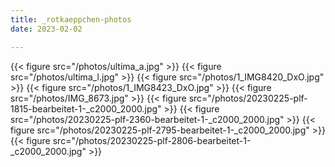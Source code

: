```yaml
---
title: _rotkaeppchen-photos
date: 2023-02-02

---
```

{{< figure src="/photos/ultima_a.jpg" >}}
{{< figure src="/photos/ultima_l.jpg" >}}
{{< figure src="/photos/1_IMG8420_DxO.jpg" >}}
{{< figure src="/photos/1_IMG8423_DxO.jpg" >}}
{{< figure src="/photos/IMG_8673.jpg" >}}
{{< figure src="/photos/20230225-plf-1815-bearbeitet-1-_c2000_2000.jpg" >}}
{{< figure src="/photos/20230225-plf-2360-bearbeitet-1-_c2000_2000.jpg" >}}
{{< figure src="/photos/20230225-plf-2795-bearbeitet-1-_c2000_2000.jpg" >}}
{{< figure src="/photos/20230225-plf-2806-bearbeitet-1-_c2000_2000.jpg" >}}
